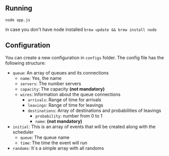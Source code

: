 ## Running
`node app.js`

in case you don't have node installed
``brew update && brew install node``
## Configuration
You can create a new configuration in `configs` folder.
The config file has the following structure:

- `queue`: An array of queues and its connections
    - `name`: Yes, the name
    - `servers`: The number servers
    - `capacity`: The capacity **(not mandatory)**
    - `wires`: Information about the queue connections
        - `arrivals`: Range of time for arrivals
        - `leavings`: Range of time for leavings
        - `destinations`: Array of destinations and probabilities of leavings
            - `probability`: number from 0 to 1
            - `name`: **(not mandatory)**
- `initial`: This is an array of events that will be created along with the scheduler
    - `queue`: The queue name
    - `time`: The time the event will run
- `randoms`: It`s a simple array with all randoms 


